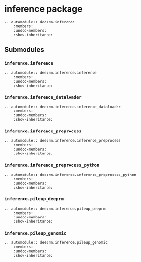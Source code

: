 # inference package
```{eval-rst}
.. automodule:: deeprm.inference
    :members:
    :undoc-members:
    :show-inheritance:
```


## Submodules

### `inference.inference`

```{eval-rst}
.. automodule:: deeprm.inference.inference
    :members:
    :undoc-members:
    :show-inheritance:
```


### `inference.inference_dataloader`

```{eval-rst}
.. automodule:: deeprm.inference.inference_dataloader
    :members:
    :undoc-members:
    :show-inheritance:
```


### `inference.inference_preprocess`

```{eval-rst}
.. automodule:: deeprm.inference.inference_preprocess
    :members:
    :undoc-members:
    :show-inheritance:
```


### `inference.inference_preprocess_python`

```{eval-rst}
.. automodule:: deeprm.inference.inference_preprocess_python
    :members:
    :undoc-members:
    :show-inheritance:
```


### `inference.pileup_deeprm`

```{eval-rst}
.. automodule:: deeprm.inference.pileup_deeprm
    :members:
    :undoc-members:
    :show-inheritance:
```


### `inference.pileup_genomic`

```{eval-rst}
.. automodule:: deeprm.inference.pileup_genomic
    :members:
    :undoc-members:
    :show-inheritance:
```
